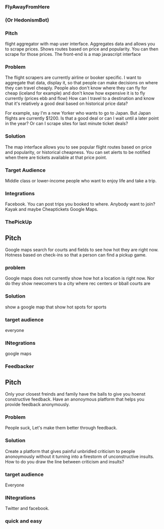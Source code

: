 ### FlyAwayFromHere
### (Or HedonismBot)


### Pitch

flight aggregator with map user interface. Aggregates data and allows you to scrape
prices. Shows routes based on price and popularity. You can then scrape for those
prices. The front-end is a map javascript interface

### Problem

The flight scrapers are currently airline or booker specific. I want to aggregate
that data, display it, so that people can make decisions on where they can travel cheaply.
People also don't know where they can fly for cheap (iceland for
example) and don't know how expensive it is to fly currently (prices ebb and flow)
How can I travel to a destination and know that it's relatively a good deal based on
historical price data?

For example, say I'm a new Yorker who wants to go to Japan. But Japan flights are currently
$1200. Is that a good deal or can I wait until a later point in the year? Or can I scrape
sites for last minute ticket deals?

### Solution

The map interface allows you to see popular flight routes based on price and
popularity, or historical cheapness. You can set alerts to be notified when there
are tickets available at that price point.

### Target Audience

Middle class or lower-income people who want to enjoy life and take a trip.

### Integrations

  Facebook. You can post trips you booked to where. Anybody want to join?
  Kayak and maybe Cheaptickets
  Google Maps.


### ThePickUp
## Pitch
Google maps search for courts and fields to see how hot they are right now. Hotness
based on check-ins so that a person can find a pickup game.

### problem
Google maps does not currently show how hot a location is right now. Nor do they
show newcomers to a city where rec centers or bball courts are

### Solution
show a google map that show hot spots for sports

### target audience
everyone

### INtegrations
google maps



### Feedbacker
## Pitch
Only your closest freinds and family have the balls to give you hoenst constructive
feedback. Have an anonoymous platform that helps you provide feedback anonymously.

### Problem
People suck, Let's make them better through feedback.

### Solution
Create a platform that gives painful unbridled criticism to people anonoymously without
it turning into a firestorm of unconstructive insults. How to do you draw the line
between criticism and insults?

### target audience
Everyone

### INtegrations
Twitter and facebook.



### quick and easy
